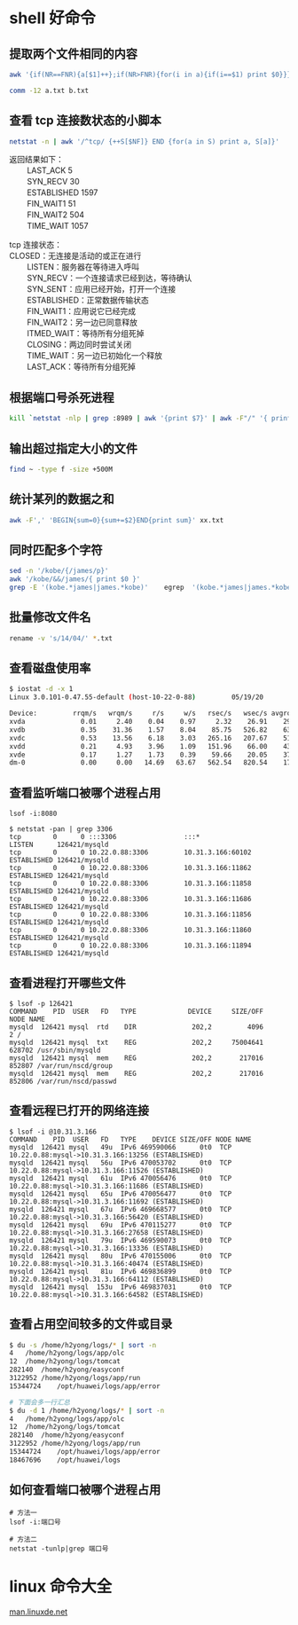 <!--
 * @Author: your name
 * @Date: 2020-03-04 11:20:20
 * @LastEditTime: 2020-10-16 15:25:48
 * @LastEditors: Please set LastEditors
 * @Description: shell好命令
 -->

# shell 好命令

## 提取两个文件相同的内容

```sh
awk '{if(NR==FNR){a[$1]++};if(NR>FNR){for(i in a){if(i==$1) print $0}}}' a.txt b.txt > tmp.txt

comm -12 a.txt b.txt
```

## 查看 tcp 连接数状态的小脚本

```sh
netstat -n | awk '/^tcp/ {++S[$NF]} END {for(a in S) print a, S[a]}'
```

返回结果如下：  
　　 LAST_ACK 5  
　　 SYN_RECV 30  
　　 ESTABLISHED 1597  
　　 FIN_WAIT1 51  
　　 FIN_WAIT2 504  
　　 TIME_WAIT 1057  

tcp 连接状态：  
     CLOSED：无连接是活动的或正在进行  
　　 LISTEN：服务器在等待进入呼叫  
　　 SYN_RECV：一个连接请求已经到达，等待确认  
　　 SYN_SENT：应用已经开始，打开一个连接  
　　 ESTABLISHED：正常数据传输状态  
　　 FIN_WAIT1：应用说它已经完成  
　　 FIN_WAIT2：另一边已同意释放  
　　 ITMED_WAIT：等待所有分组死掉  
　　 CLOSING：两边同时尝试关闭  
　　 TIME_WAIT：另一边已初始化一个释放  
　　 LAST_ACK：等待所有分组死掉  

## 根据端口号杀死进程

```sh
kill `netstat -nlp | grep :8989 | awk '{print $7}' | awk -F"/" '{ print $1 }'`
```

## 输出超过指定大小的文件

```sh
find ~ -type f -size +500M
```

## 统计某列的数据之和

```sh
awk -F',' 'BEGIN{sum=0}{sum+=$2}END{print sum}' xx.txt
```

## 同时匹配多个字符

```sh
sed -n '/kobe/{/james/p}'
awk '/kobe/&&/james/{ print $0 }'
grep -E '(kobe.*james|james.*kobe)'    egrep  '(kobe.*james|james.*kobe)'
```

## 批量修改文件名

```sh
rename -v 's/14/04/' *.txt
```

## 查看磁盘使用率

```sh
$ iostat -d -x 1
Linux 3.0.101-0.47.55-default (host-10-22-0-88)         05/19/20        _x86_64_

Device:         rrqm/s   wrqm/s     r/s     w/s   rsec/s   wsec/s avgrq-sz avgqu-sz   await  svctm  %util
xvda              0.01     2.40    0.04    0.97     2.32    26.91    29.01     0.01    6.26   0.91   0.09
xvdb              0.35    31.36    1.57    8.04    85.75   526.82    63.76     0.11   11.48   0.42   0.41
xvdc              0.53    13.56    6.18    3.03   265.16   207.67    51.37     0.08    8.39   0.56   0.51
xvdd              0.21     4.93    3.96    1.09   151.96    66.00    43.17     0.03    6.48   0.79   0.40
xvde              0.17     1.27    1.73    0.39    59.66    20.05    37.65     0.01    6.96   1.25   0.26
dm-0              0.00     0.00   14.69   63.67   562.54   820.54    17.65     0.17    2.21   0.19   1.46
```

## 查看监听端口被哪个进程占用

```shell
lsof -i:8080
```

```shell
$ netstat -pan | grep 3306
tcp        0      0 :::3306                 :::*                    LISTEN      126421/mysqld
tcp        0      0 10.22.0.88:3306         10.31.3.166:60102       ESTABLISHED 126421/mysqld
tcp        0      0 10.22.0.88:3306         10.31.3.166:11862       ESTABLISHED 126421/mysqld
tcp        0      0 10.22.0.88:3306         10.31.3.166:11858       ESTABLISHED 126421/mysqld
tcp        0      0 10.22.0.88:3306         10.31.3.166:11686       ESTABLISHED 126421/mysqld
tcp        0      0 10.22.0.88:3306         10.31.3.166:11856       ESTABLISHED 126421/mysqld
tcp        0      0 10.22.0.88:3306         10.31.3.166:11860       ESTABLISHED 126421/mysqld
tcp        0      0 10.22.0.88:3306         10.31.3.166:11894       ESTABLISHED 126421/mysqld
```

## 查看进程打开哪些文件

```shell
$ lsof -p 126421
COMMAND    PID  USER   FD   TYPE             DEVICE     SIZE/OFF      NODE NAME
mysqld  126421 mysql  rtd    DIR              202,2         4096         2 /
mysqld  126421 mysql  txt    REG              202,2     75004641    628702 /usr/sbin/mysqld
mysqld  126421 mysql  mem    REG              202,2       217016    852807 /var/run/nscd/group
mysqld  126421 mysql  mem    REG              202,2       217016    852806 /var/run/nscd/passwd
```

## 查看远程已打开的网络连接

```shell
$ lsof -i @10.31.3.166
COMMAND    PID  USER   FD   TYPE    DEVICE SIZE/OFF NODE NAME
mysqld  126421 mysql   49u  IPv6 469590066      0t0  TCP 10.22.0.88:mysql->10.31.3.166:13256 (ESTABLISHED)
mysqld  126421 mysql   56u  IPv6 470053702      0t0  TCP 10.22.0.88:mysql->10.31.3.166:11526 (ESTABLISHED)
mysqld  126421 mysql   61u  IPv6 470056476      0t0  TCP 10.22.0.88:mysql->10.31.3.166:11686 (ESTABLISHED)
mysqld  126421 mysql   65u  IPv6 470056477      0t0  TCP 10.22.0.88:mysql->10.31.3.166:11692 (ESTABLISHED)
mysqld  126421 mysql   67u  IPv6 469668577      0t0  TCP 10.22.0.88:mysql->10.31.3.166:56420 (ESTABLISHED)
mysqld  126421 mysql   69u  IPv6 470115277      0t0  TCP 10.22.0.88:mysql->10.31.3.166:27658 (ESTABLISHED)
mysqld  126421 mysql   79u  IPv6 469590073      0t0  TCP 10.22.0.88:mysql->10.31.3.166:13336 (ESTABLISHED)
mysqld  126421 mysql   80u  IPv6 470155006      0t0  TCP 10.22.0.88:mysql->10.31.3.166:40474 (ESTABLISHED)
mysqld  126421 mysql   81u  IPv6 469836899      0t0  TCP 10.22.0.88:mysql->10.31.3.166:64112 (ESTABLISHED)
mysqld  126421 mysql  153u  IPv6 469837031      0t0  TCP 10.22.0.88:mysql->10.31.3.166:64582 (ESTABLISHED)
```

## 查看占用空间较多的文件或目录

```sh
$ du -s /home/h2yong/logs/* | sort -n 
4	/home/h2yong/logs/app/olc
12	/home/h2yong/logs/tomcat
282140	/home/h2yong/easyconf
3122952	/home/h2yong/logs/app/run
15344724	/opt/huawei/logs/app/error

# 下面会多一行汇总
$ du -d 1 /home/h2yong/logs/* | sort -n 
4	/home/h2yong/logs/app/olc
12	/home/h2yong/logs/tomcat
282140	/home/h2yong/easyconf
3122952	/home/h2yong/logs/app/run
15344724	/opt/huawei/logs/app/error
18467696	/opt/huawei/logs
```

## 如何查看端口被哪个进程占用

```shell
# 方法一
lsof -i:端口号

# 方法二
netstat -tunlp|grep 端口号
```

# linux 命令大全

[man.linuxde.net](https://man.linuxde.net/par/3)
